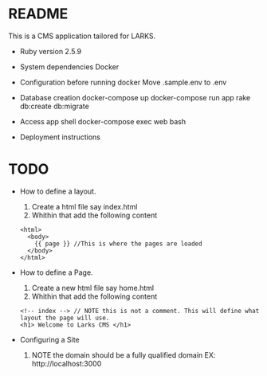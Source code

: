 # README

This is a CMS application tailored for LARKS.

* Ruby version
2.5.9

* System dependencies
Docker

* Configuration before running docker
  Move .sample.env to .env

* Database creation
docker-compose up
docker-compose run app rake db:create db:migrate

* Access app shell
docker-compose exec web bash

* Deployment instructions
# TODO

* How to define a layout.
  1. Create a html file say index.html
  2. Whithin that add the following content
    ```
    <html>
      <body>
        {{ page }} //This is where the pages are loaded
      </body>
    </html>
    ```
* How to define a Page.
  1. Create a new html file say home.html
  2. Whithin that add the following content
    ```
    <!-- index --> // NOTE this is not a comment. This will define what layout the page will use.
    <h1> Welcome to Larks CMS </h1>
    ```

* Configuring a Site
  1. NOTE the domain should be a fully qualified domain 
     EX: http://localhost:3000
